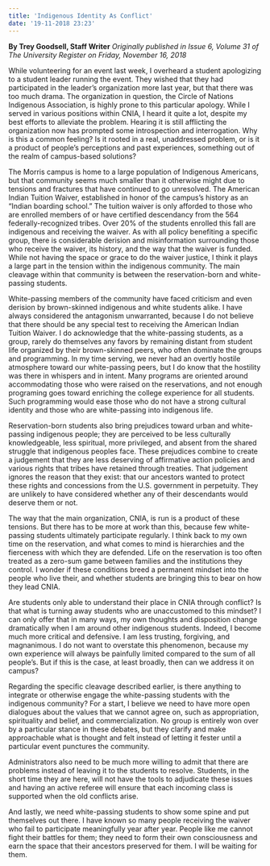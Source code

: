 ```yaml
---
title: 'Indigenous Identity As Conflict'
date: '19-11-2018 23:23'
---
```


**By Trey Goodsell, Staff Writer** _Originally published in Issue 6, Volume 31 of The University Register on Friday, November 16, 2018_

While volunteering for an event last week, I overheard a student apologizing to a student leader running the event. They wished that they had participated in the leader’s organization more last year, but that there was too much drama. The organization in question, the Circle of Nations Indigenous Association, is highly prone to this particular apology. While I served in various positions within CNIA, I heard it quite a lot, despite my best efforts to alleviate the problem. Hearing it is still afflicting the organization now has prompted some introspection and interrogation. Why is this a common feeling? Is it rooted in a real, unaddressed problem, or is it a product of people’s perceptions and past experiences, something out of the realm of campus-based solutions? 

The Morris campus is home to a large population of Indigenous Americans, but that community seems much smaller than it otherwise might due to tensions and fractures that have continued to go unresolved. The American Indian Tuition Waiver, established in honor of the campus’s history as an “Indian boarding school.” The tuition waiver is only afforded to those who are enrolled members of or have certified descendancy from the 564 federally-recognized tribes. Over 20% of the students enrolled this fall are indigenous and receiving the waiver. As with all policy benefiting a specific group, there is considerable derision and misinformation surrounding those who receive the waiver, its history, and the way that the waiver is funded. While not having the space or grace to do the waiver justice, I think it plays a large part in the tension within the indigenous community. The main cleavage within that community is between the reservation-born and white-passing students. 

White-passing members of the community have faced criticism and even derision by brown-skinned indigenous and white students alike. I have always considered the antagonism unwarranted, because I do not believe that there should be any special test to receiving the American Indian Tuition Waiver. I do acknowledge that the white-passing students, as a group, rarely do themselves any favors by remaining distant from student life organized by their brown-skinned peers, who often dominate the groups and programming. In my time serving, we never had an overtly hostile atmosphere toward our white-passing peers, but I do know that the hostility was there in whispers and in intent. Many programs are oriented around accommodating those who were raised on the reservations, and not enough programing goes toward enriching the college experience for all students. Such programming would ease those who do not have a strong cultural identity and those who are white-passing into indigenous life. 

Reservation-born students also bring prejudices toward urban and white-passing indigenous people; they are perceived to be less culturally knowledgeable, less spiritual, more privileged, and absent from the shared struggle that indigenous peoples face. These prejudices combine to create a judgement that they are less deserving of affirmative action policies and various rights that tribes have retained through treaties. That judgement ignores the reason that they exist: that our ancestors wanted to protect these rights and concessions from the U.S. government in perpetuity. They are unlikely to have considered whether any of their descendants would deserve them or not. 

The way that the main organization, CNIA, is run is a product of these tensions. But there has to be more at work than this, because few white-passing students ultimately participate regularly. I think back to my own time on the reservation, and what comes to mind is hierarchies and the fierceness with which they are defended. Life on the reservation is too often treated as a zero-sum game between families and the institutions they control. I wonder if these conditions breed a permanent mindset into the people who live their, and whether students are bringing this to bear on how they lead CNIA. 

Are students only able to understand their place in CNIA through conflict? Is that what is turning away students who are unaccustomed to this mindset? I can only offer that in many ways, my own thoughts and disposition change dramatically when I am around other indigenous students. Indeed, I become much more critical and defensive. I am less trusting, forgiving, and magnanimous. I do not want to overstate this phenomenon, because my own experience will always be painfully limited compared to the sum of all people’s. But if this is the case, at least broadly, then can we address it on campus? 

Regarding the specific cleavage described earlier, is there anything to integrate or otherwise engage the white-passing students with the indigenous community? For a start, I believe we need to have more open dialogues about the values that we cannot agree on, such as appropriation, spirituality and belief, and commercialization. No group is entirely won over by a particular stance in these debates, but they clarify and make approachable what is thought and felt instead of letting it fester until a particular event punctures the community. 

Administrators also need to be much more willing to admit that there are problems instead of leaving it to the students to resolve. Students, in the short time they are here, will not have the tools to adjudicate these issues and having an active referee will ensure that each incoming class is supported when the old conflicts arise. 

And lastly, we need white-passing students to show some spine and put themselves out there. I have known so many people receiving the waiver who fail to participate meaningfully year after year. People like me cannot fight their battles for them; they need to form their own consciousness and earn the space that their ancestors preserved for them. I will be waiting for them.